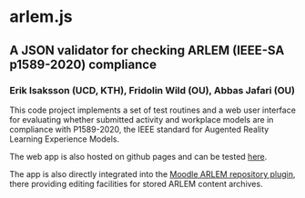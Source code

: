 # arlem.js
## A JSON validator for checking ARLEM (IEEE-SA p1589-2020) compliance

### Erik Isaksson (UCD, KTH), Fridolin Wild (OU), Abbas Jafari (OU)

This code project implements a set of test routines and a web user interface for evaluating whether submitted activity and workplace models are in compliance with P1589-2020, the IEEE standard for Augented Reality Learning Experience Models.

The web app is also hosted on github pages and can be tested [here](https://openarlem.github.io/arlem.js/app.html).

The app is also directly integrated into the [Moodle ARLEM repository plugin](https://github.com/ARETEedu/moodle-ARLEM_repository), there providing editing facilities for stored ARLEM content archives.
